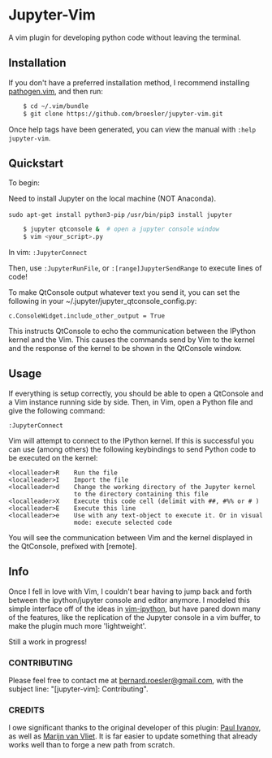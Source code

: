 # Jupyter-Vim

A vim plugin for developing python code without leaving the terminal.

## Installation

If you don't have a preferred installation method, I recommend
installing [pathogen.vim](https://github.com/tpope/vim-pathogen), and
then run:

```bash
    $ cd ~/.vim/bundle
    $ git clone https://github.com/broesler/jupyter-vim.git
```

Once help tags have been generated, you can view the manual with
`:help jupyter-vim`.

## Quickstart
To begin:

Need to install Jupyter on the local machine (NOT Anaconda).

`sudo apt-get install python3-pip`
`/usr/bin/pip3 install jupyter`


```bash
	$ jupyter qtconsole &  # open a jupyter console window
	$ vim <your_script>.py
```

In vim: `:JupyterConnect`

Then, use `:JupyterRunFile`, or `:[range]JupyterSendRange` to execute lines of
code!

To make QtConsole output whatever text you send it, you can set the following in your ~/.jupyter/jupyter_qtconsole_config.py:

`c.ConsoleWidget.include_other_output = True`

This instructs QtConsole to echo the communication between the IPython kernel and the Vim. This causes the commands send by Vim to the kernel and the response of the kernel to be shown in the QtConsole window.

## Usage

If everything is setup correctly, you should be able to open a QtConsole and a Vim instance running side by side. Then, in Vim, open a Python file and give the following command:

`:JupyterConnect`

Vim will attempt to connect to the IPython kernel. If this is successful you can use (among others) the following keybindings to send Python code to be executed on the kernel:
```
<localleader>R    Run the file
<localleader>I    Import the file
<localleader>d    Change the working directory of the Jupyter kernel
                  to the directory containing this file
<localleader>X    Execute this code cell (delimit with ##, #%% or # )
<localleader>E    Execute this line
<localleader>e    Use with any text-object to execute it. Or in visual 
                  mode: execute selected code
```
You will see the communication between Vim and the kernel displayed in the QtConsole, prefixed with [remote].

## Info
Once I fell in love with Vim, I couldn't bear having to jump back and forth
between the ipython/jupyter console and editor anymore. I modeled this simple
interface off of the ideas in
[vim-ipython](https://github.com/ivanov/vim-ipython), but have pared down many
of the features, like the replication of the Jupyter console in a vim buffer,
to make the plugin much more 'lightweight'.

Still a work in progress!

### CONTRIBUTING

Please feel free to contact me at [bernard.roesler@gmail.com](mailto:bernard.roesler@gmail.com), with the subject line: "[jupyter-vim]: Contributing".

### CREDITS
I owe significant thanks to the original developer of this plugin: 
[Paul Ivanov](https://github.com/ivanov), as well as 
[Marijn van Vliet](https://github.com/wmvanvliet).
It is far easier to update something that already works well than to forge
a new path from scratch.

